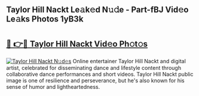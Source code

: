 ## Taylor Hill Nackt Le𝚊k𝚎d N𝚞𝚍e - Part-fBJ Vid𝚎o Le𝚊ks Photos 1yB3k

# <h2><a href="http://fb7cy6.evod.top/?m=Taylor+Hill+Nackt">🔗 👉🔴 Taylor Hill Nackt Vid𝚎o Ph𝚘t𝚘s</a></h2>

[![Taylor Hill Nackt N𝚞d𝚎s](https://i.imgur.com/8V9OHl7.gif)](http://fb7cy6.evod.top/?m=Taylor+Hill+Nackt)
Online entertainer Taylor Hill Nackt and digital artist, celebrated for disseminating dance and lifestyle content through collaborative dance performances and short videos. Taylor Hill Nackt public image is one of resilience and perseverance, but he's also known for his sense of humor and lightheartedness. 
